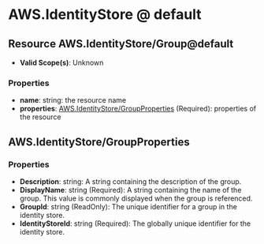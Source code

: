 # AWS.IdentityStore @ default

## Resource AWS.IdentityStore/Group@default
* **Valid Scope(s)**: Unknown
### Properties
* **name**: string: the resource name
* **properties**: [AWS.IdentityStore/GroupProperties](#awsidentitystoregroupproperties) (Required): properties of the resource

## AWS.IdentityStore/GroupProperties
### Properties
* **Description**: string: A string containing the description of the group.
* **DisplayName**: string (Required): A string containing the name of the group. This value is commonly displayed when the group is referenced.
* **GroupId**: string (ReadOnly): The unique identifier for a group in the identity store.
* **IdentityStoreId**: string (Required): The globally unique identifier for the identity store.

